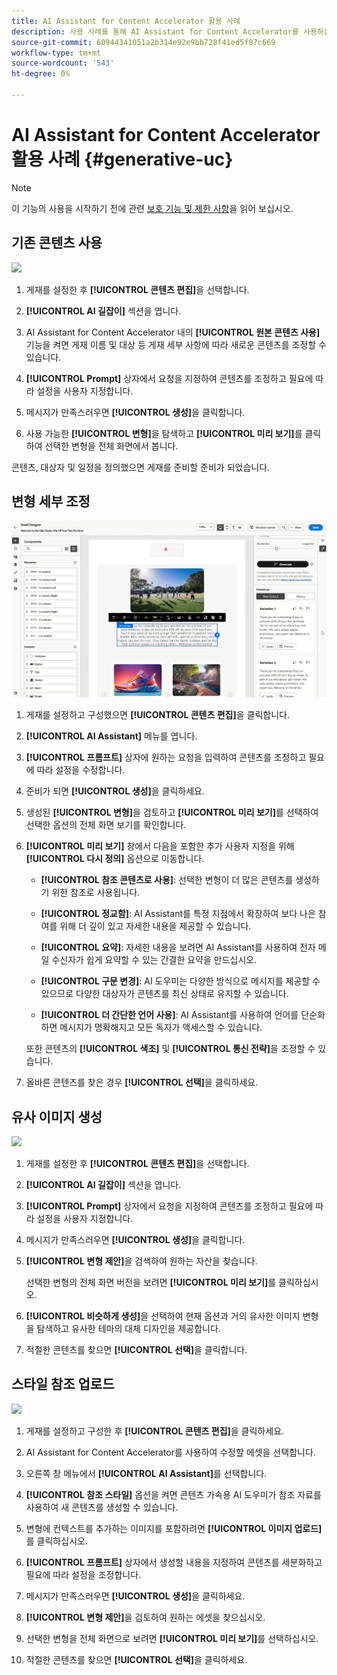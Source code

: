 ```yaml
---
title: AI Assistant for Content Accelerator 활용 사례
description: 사용 사례를 통해 AI Assistant for Content Accelerator를 사용하는 방법을 알아봅니다
source-git-commit: 60944341051a2b314e92e9bb728f41ed5f07c669
workflow-type: tm+mt
source-wordcount: '543'
ht-degree: 0%

---
```


# AI Assistant for Content Accelerator 활용 사례 {#generative-uc}

>[!NOTE]
>
>이 기능의 사용을 시작하기 전에 관련 [보호 기능 및 제한 사항](generative-gs.md#generative-guardrails)을 읽어 보십시오.

## 기존 콘텐츠 사용

![](assets/do-not-localize/gen-ai-reuse-text.gif)

1. 게재를 설정한 후 **[!UICONTROL 콘텐츠 편집]**&#x200B;을 선택합니다.

1. **[!UICONTROL AI 길잡이]** 섹션을 엽니다.

1. AI Assistant for Content Accelerator 내의 **[!UICONTROL 원본 콘텐츠 사용]** 기능을 켜면 게재 이름 및 대상 등 게재 세부 사항에 따라 새로운 콘텐츠를 조정할 수 있습니다.

1. **[!UICONTROL Prompt]** 상자에서 요청을 지정하여 콘텐츠를 조정하고 필요에 따라 설정을 사용자 지정합니다.

1. 메시지가 만족스러우면 **[!UICONTROL 생성]**&#x200B;을 클릭합니다.

1. 사용 가능한 **[!UICONTROL 변형]**&#x200B;을 탐색하고 **[!UICONTROL 미리 보기]**&#x200B;를 클릭하여 선택한 변형을 전체 화면에서 봅니다.

콘텐츠, 대상자 및 일정을 정의했으면 게재를 준비할 준비가 되었습니다.

## 변형 세부 조정

![](assets/do-not-localize/gen-ai-variation.gif)

1. 게재를 설정하고 구성했으면 **[!UICONTROL 콘텐츠 편집]**&#x200B;을 클릭합니다.

1. **[!UICONTROL AI Assistant]** 메뉴를 엽니다.

1. **[!UICONTROL 프롬프트]** 상자에 원하는 요청을 입력하여 콘텐츠를 조정하고 필요에 따라 설정을 수정합니다.

1. 준비가 되면 **[!UICONTROL 생성]**&#x200B;을 클릭하세요.

1. 생성된 **[!UICONTROL 변형]**&#x200B;을 검토하고 **[!UICONTROL 미리 보기]**&#x200B;를 선택하여 선택한 옵션의 전체 화면 보기를 확인합니다.

1. **[!UICONTROL 미리 보기]** 창에서 다음을 포함한 추가 사용자 지정을 위해 **[!UICONTROL 다시 정의]** 옵션으로 이동합니다.

   * **[!UICONTROL 참조 콘텐츠로 사용]**: 선택한 변형이 더 많은 콘텐츠를 생성하기 위한 참조로 사용됩니다.

   * **[!UICONTROL 정교함]**: AI Assistant를 특정 지점에서 확장하여 보다 나은 참여를 위해 더 깊이 있고 자세한 내용을 제공할 수 있습니다.

   * **[!UICONTROL 요약]**: 자세한 내용을 보려면 AI Assistant를 사용하여 전자 메일 수신자가 쉽게 요약할 수 있는 간결한 요약을 만드십시오.

   * **[!UICONTROL 구문 변경]**: AI 도우미는 다양한 방식으로 메시지를 제공할 수 있으므로 다양한 대상자가 콘텐츠를 최신 상태로 유지할 수 있습니다.

   * **[!UICONTROL 더 간단한 언어 사용]**: AI Assistant를 사용하여 언어를 단순화하면 메시지가 명확해지고 모든 독자가 액세스할 수 있습니다.

   또한 콘텐츠의 **[!UICONTROL 색조]** 및 **[!UICONTROL 통신 전략]**&#x200B;을 조정할 수 있습니다.

1. 올바른 콘텐츠를 찾은 경우 **[!UICONTROL 선택]**&#x200B;을 클릭하세요.

## 유사 이미지 생성

![](assets/do-not-localize/uc-image-similar.gif)

1. 게재를 설정한 후 **[!UICONTROL 콘텐츠 편집]**&#x200B;을 선택합니다.

1. **[!UICONTROL AI 길잡이]** 섹션을 엽니다.

1. **[!UICONTROL Prompt]** 상자에서 요청을 지정하여 콘텐츠를 조정하고 필요에 따라 설정을 사용자 지정합니다.

1. 메시지가 만족스러우면 **[!UICONTROL 생성]**&#x200B;을 클릭합니다.

1. **[!UICONTROL 변형 제안]**&#x200B;을 검색하여 원하는 자산을 찾습니다.

   선택한 변형의 전체 화면 버전을 보려면 **[!UICONTROL 미리 보기]**&#x200B;를 클릭하십시오.

1. **[!UICONTROL 비슷하게 생성]**&#x200B;을 선택하여 현재 옵션과 거의 유사한 이미지 변형을 탐색하고 유사한 테마의 대체 디자인을 제공합니다.

1. 적절한 콘텐츠를 찾으면 **[!UICONTROL 선택]**&#x200B;을 클릭합니다.

## 스타일 참조 업로드

![](assets/do-not-localize/uc-image-reference.gif)

1. 게재를 설정하고 구성한 후 **[!UICONTROL 콘텐츠 편집]**&#x200B;을 클릭하세요.

1. AI Assistant for Content Accelerator를 사용하여 수정할 에셋을 선택합니다.

1. 오른쪽 창 메뉴에서 **[!UICONTROL AI Assistant]**&#x200B;를 선택합니다.

1. **[!UICONTROL 참조 스타일]** 옵션을 켜면 콘텐츠 가속용 AI 도우미가 참조 자료를 사용하여 새 콘텐츠를 생성할 수 있습니다.

1. 변형에 컨텍스트를 추가하는 이미지를 포함하려면 **[!UICONTROL 이미지 업로드]**&#x200B;를 클릭하십시오.

1. **[!UICONTROL 프롬프트]** 상자에서 생성할 내용을 지정하여 콘텐츠를 세분화하고 필요에 따라 설정을 조정합니다.

1. 메시지가 만족스러우면 **[!UICONTROL 생성]**&#x200B;을 클릭하세요.

1. **[!UICONTROL 변형 제안]**&#x200B;을 검토하여 원하는 에셋을 찾으십시오.

1. 선택한 변형을 전체 화면으로 보려면 **[!UICONTROL 미리 보기]**&#x200B;를 선택하십시오.

1. 적절한 콘텐츠를 찾으면 **[!UICONTROL 선택]**&#x200B;을 클릭하세요.
